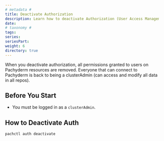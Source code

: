 ```yaml
---
# metadata # 
title: Deactivate Authorization
description: Learn how to deactivate Authorization (User Access Management) in Pachyderm.
date: 
# taxonomy #
tags: 
series:
seriesPart:
weight: 6
directory: true
---
```


When you deactivate authorization, all permissions granted to users on Pachyderm resources are removed. Everyone that can connect to Pachyderm is back to being a clusterAdmin (can access and modify all data in all repos).

## Before You Start 

- You must be logged in as a `clusterAdmin`.

## How to Deactivate Auth 

```s
pachctl auth deactivate
```
